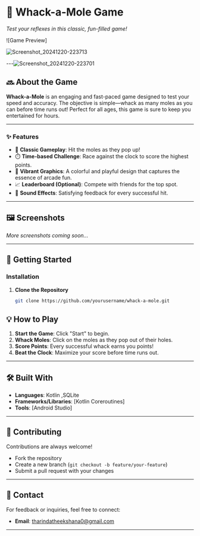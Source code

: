 # **🎯 Whack-a-Mole Game**  
*Test your reflexes in this classic, fun-filled game!*  

![Game Preview]

![Screenshot_20241220-223713](https://github.com/user-attachments/assets/2e80ac21-5389-478f-a8b0-5fe984a7f570)

---![Screenshot_20241220-223701](https://github.com/user-attachments/assets/0510ce7c-5b8f-4af3-8b0a-cafe5c75d80b)


## **🔜 About the Game**  
**Whack-a-Mole** is an engaging and fast-paced game designed to test your speed and accuracy. The objective is simple—whack as many moles as you can before time runs out! Perfect for all ages, this game is sure to keep you entertained for hours.  

---

### **✨ Features**  
- 🎩 **Classic Gameplay**: Hit the moles as they pop up!  
- ⏱️ **Time-based Challenge**: Race against the clock to score the highest points.  
- 🎨 **Vibrant Graphics**: A colorful and playful design that captures the essence of arcade fun.  
- 📈 **Leaderboard (Optional)**: Compete with friends for the top spot.  
- 🎵 **Sound Effects**: Satisfying feedback for every successful hit.  

---

## **🖼 Screenshots**  

*More screenshots coming soon...*  

---

## **🚀 Getting Started**  

### **Installation**  
1. **Clone the Repository**  
   ```bash
   git clone https://github.com/yourusername/whack-a-mole.git
   ```  


## **💡 How to Play**  
1. **Start the Game**: Click "Start" to begin.  
2. **Whack Moles**: Click on the moles as they pop out of their holes.  
3. **Score Points**: Every successful whack earns you points!  
4. **Beat the Clock**: Maximize your score before time runs out.  

---

## **🛠️ Built With**  
- **Languages**: Kotlin ,SQLite  
- **Frameworks/Libraries**: [Kotlin Coreroutines]  
- **Tools**: [Android Studio]  

---

## **🤝 Contributing**  
Contributions are always welcome!  
- Fork the repository  
- Create a new branch (`git checkout -b feature/your-feature`)  
- Submit a pull request with your changes  

---

## **💌 Contact**  
For feedback or inquiries, feel free to connect:  
- **Email**: tharindatheekshana0@gmail.com 


---

